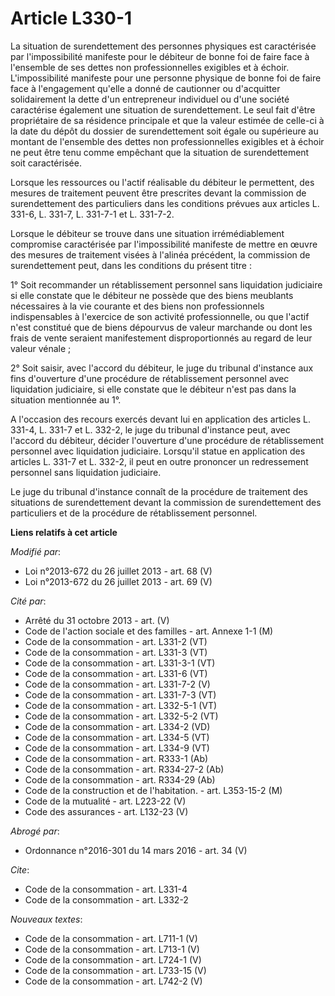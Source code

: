# Article L330-1

La situation de surendettement des personnes physiques est caractérisée par l'impossibilité manifeste pour le débiteur de
bonne foi de faire face à l'ensemble de ses dettes non professionnelles exigibles et à échoir. L'impossibilité manifeste pour
une personne physique de bonne foi de faire face à l'engagement qu'elle a donné de cautionner ou d'acquitter solidairement la
dette d'un entrepreneur individuel ou d'une société caractérise également une situation de surendettement. Le seul fait
d'être propriétaire de sa résidence principale et que la valeur estimée de celle-ci à la date du dépôt du dossier de
surendettement soit égale ou supérieure au montant de l'ensemble des dettes non professionnelles exigibles et à échoir ne
peut être tenu comme empêchant que la situation de surendettement soit caractérisée. 

Lorsque les ressources ou l'actif réalisable du débiteur le permettent, des mesures de traitement peuvent être prescrites
devant la commission de surendettement des particuliers dans les conditions prévues aux articles L. 331-6, L. 331-7, L.
331-7-1 et L. 331-7-2. 

Lorsque le débiteur se trouve dans une situation irrémédiablement compromise caractérisée par l'impossibilité manifeste de
mettre en œuvre des mesures de traitement visées à l'alinéa précédent, la commission de surendettement peut, dans les
conditions du présent titre : 

1° Soit recommander un rétablissement personnel sans liquidation judiciaire si elle constate que le débiteur ne possède que
des biens meublants nécessaires à la vie courante et des biens non professionnels indispensables à l'exercice de son activité
professionnelle, ou que l'actif n'est constitué que de biens dépourvus de valeur marchande ou dont les frais de vente
seraient manifestement disproportionnés au regard de leur valeur vénale ; 

2° Soit saisir, avec l'accord du débiteur, le juge du tribunal d'instance aux fins d'ouverture d'une procédure de
rétablissement personnel avec liquidation judiciaire, si elle constate que le débiteur n'est pas dans la situation mentionnée
au 1°. 

A l'occasion des recours exercés devant lui en application des articles L. 331-4, L. 331-7 et L. 332-2, le juge du tribunal
d'instance peut, avec l'accord du débiteur, décider l'ouverture d'une procédure de rétablissement personnel avec liquidation
judiciaire. Lorsqu'il statue en application des articles L. 331-7 et L. 332-2, il peut en outre prononcer un redressement
personnel sans liquidation judiciaire. 

Le juge du tribunal d'instance connaît de la procédure de traitement des situations de surendettement devant la commission de
surendettement des particuliers et de la procédure de rétablissement personnel.

**Liens relatifs à cet article**

_Modifié par_:

  - Loi n°2013-672 du 26 juillet 2013 - art. 68 (V)
  - Loi n°2013-672 du 26 juillet 2013 - art. 69 (V)

_Cité par_:

  - Arrêté du 31 octobre 2013 - art. (V)
  - Code de l'action sociale et des familles - art. Annexe 1-1 (M)
  - Code de la consommation - art. L331-2 (VT)
  - Code de la consommation - art. L331-3 (VT)
  - Code de la consommation - art. L331-3-1 (VT)
  - Code de la consommation - art. L331-6 (VT)
  - Code de la consommation - art. L331-7-2 (V)
  - Code de la consommation - art. L331-7-3 (VT)
  - Code de la consommation - art. L332-5-1 (VT)
  - Code de la consommation - art. L332-5-2 (VT)
  - Code de la consommation - art. L334-2 (VD)
  - Code de la consommation - art. L334-5 (VT)
  - Code de la consommation - art. L334-9 (VT)
  - Code de la consommation - art. R333-1 (Ab)
  - Code de la consommation - art. R334-27-2 (Ab)
  - Code de la consommation - art. R334-29 (Ab)
  - Code de la construction et de l'habitation. - art. L353-15-2 (M)
  - Code de la mutualité - art. L223-22 (V)
  - Code des assurances - art. L132-23 (V)

_Abrogé par_:

  - Ordonnance n°2016-301 du 14 mars 2016 - art. 34 (V)

_Cite_:

  - Code de la consommation - art. L331-4
  - Code de la consommation - art. L332-2

_Nouveaux textes_:

  - Code de la consommation - art. L711-1 (V)
  - Code de la consommation - art. L713-1 (V)
  - Code de la consommation - art. L724-1 (V)
  - Code de la consommation - art. L733-15 (V)
  - Code de la consommation - art. L742-2 (V)
